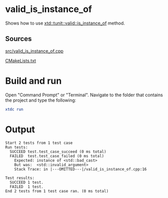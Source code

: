 # valid_is_instance_of

Shows how to use [xtd::tunit::valid::is_instance_of](https://gammasoft71.github.io/xtd/reference_guides/latest/classxtd_1_1tunit_1_1valid.html#ac7457d49af1c34f16346fcae1a9fc022) method.

## Sources

[src/valid_is_instance_of.cpp](src/valid_is_instance_of.cpp)

[CMakeLists.txt](CMakeLists.txt)

# Build and run

Open "Command Prompt" or "Terminal". Navigate to the folder that contains the project and type the following:

```cmake
xtdc run
```

# Output

```
Start 2 tests from 1 test case
Run tests:
  SUCCEED test.test_case_succeed (0 ms total)
  FAILED  test.test_case_failed (0 ms total)
    Expected: instance of <std::bad_cast>
    But was:  <std::invalid_argument>
    Stack Trace: in |---OMITTED---|/valid_is_instance_of.cpp:16

Test results:
  SUCCEED 1 test.
  FAILED  1 test.
End 2 tests from 1 test case ran. (0 ms total)
```
